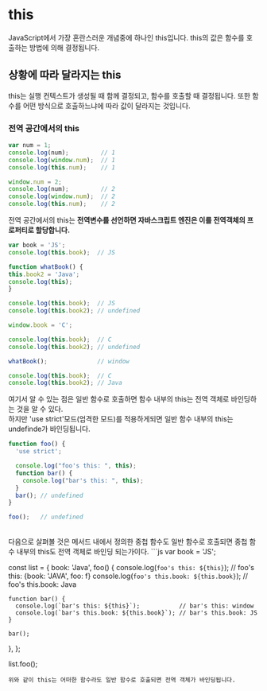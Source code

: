 # this

JavaScript에서 가장 혼란스러운 개념중에 하나인 this입니다. this의 값은 함수를 호출하는 방법에 의해 결정됩니다.<br>

## 상황에 따라 달라지는 this

this는 실행 컨텍스트가 생성될 때 함께 결정되고, 함수를 호출할 때 결정됩니다. 또한 함수를 어떤 방식으로 호출하느냐에 따라 값이 달라지는 것입니다.

### 전역 공간에서의 this

``` js
var num = 1;
console.log(num);         // 1
console.log(window.num);  // 1
console.log(this.num);    // 1

window.num = 2;
console.log(num);         // 2
console.log(window.num);  // 2
console.log(this.num);    // 2
```
전역 공간에서의 this는 **전역변수를 선언하면 자바스크립트 엔진은 이를 전역객체의 프로퍼티로 할당합니다.**<br>

```js
var book = 'JS';
console.log(this.book);  // JS

function whatBook() {
this.book2 = 'Java';
console.log(this);
}

console.log(this.book);  // JS
console.log(this.book2); // undefined

window.book = 'C';

console.log(this.book);  // C
console.log(this.book2); // undefined

whatBook();              // window

console.log(this.book);  // C
console.log(this.book2); // Java
```
여기서 알 수 있는 점은 일반 함수로 호출하면 함수 내부의 this는 전역 객체로 바인딩하는 것을 알 수 있다.<br>
하지만 'use strict'모드(엄격한 모드)를 적용하게되면 일반 함수 내부의 this는 undefinde가 바인딩됩니다.
```js
function foo() {
  'use strict';

  console.log("foo's this: ", this);
  function bar() {
    console.log("bar's this: ", this);
  }
  bar(); // undefined
}

foo();   // undefined
```
<br>
다음으로 살펴볼 것은 메서드 내에서 정의한 중첩 함수도 일반 함수로 호출되면 중첩 함수 내부의 this도 전역 객체로 바인딩 되는가이다.
```js
var book = 'JS';

const list = {
  book: 'Java',
  foo() {
    console.log(`foo's this: ${this}`);             // foo's this: {book: 'JAVA', foo: f}
    console.log(`foo's this.book: ${this.book}`);   // foo's this.book: Java
    
    function bar() {
      console.log(`bar's this: ${this}`);           // bar's this: window
      console.log(`bar's this.book: ${this.book}`); // bar's this.book: JS
    }

    bar();
  },
};

list.foo();
```
위와 같이 this는 어떠한 함수라도 일반 함수로 호출되면 전역 객체가 바인딩됩니다.
